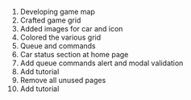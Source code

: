 1. Developing game map
2. Crafted game grid
3. Added images for car and icon
4. Colored the various grid
5. Queue and commands
6. Car status section at home page
7. Add queue commands alert and modal validation
8. Add tutorial
9. Remove all unused pages
10. Add tutorial
